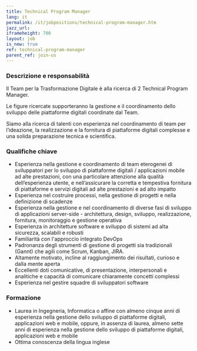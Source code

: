 ```yaml
---
title: Technical Program Manager
lang: it
permalink: /it/jobpositions/technical-program-manager.htm
jazz_url: 
iframeheight: 700
layout: job
is_new: true
ref: technical-program-manager
parent_ref: join-us
---
```


### Descrizione e responsabilità
Il Team per la Trasformazione Digitale  è alla ricerca di 2 Technical Program Manager.

Le figure ricercate supporteranno la gestione e il coordinamento dello sviluppo delle piattaforme digitali coordinate dal Team.

Siamo alla ricerca di talenti con esperienza nel coordinamento di team per l’ideazione, la realizzazione e la fornitura di piattaforme digitali complesse e una solida preparazione tecnica e scientifica.



### Qualifiche chiave
- Esperienza nella gestione e coordinamento di team eterogenei di sviluppatori per lo sviluppo di piattaforme digitali / applicazioni mobile ad alte prestazioni, con una particolare attenzione alla qualità dell’esperienza utente, e nell’assicurare la corretta e tempestiva fornitura di piattaforme e servizi digitali ad alte prestazioni e ad alto impatto
- Esperienza nel costruire processi, nella gestione di progetti e nella definizione di scadenze
- Esperienza nella gestione e nel coordinamento di diverse fasi di sviluppo di applicazioni server-side - architettura, design, sviluppo, realizzazione, fornitura, monitoraggio e gestione operativa
- Esperienza in architetture software e sviluppo di sistemi ad alta sicurezza, scalabili e robusti
- Familiarità con l'approccio integrato DevOps
- Padronanza degli strumenti di gestione di progetti sia tradizionali (Gannt) che agili come Scrum, Kanban, JIRA.
- Altamente motivato, incline al raggiungimento dei risultati, curioso e dalla mente aperta
- Eccellenti doti comunicative, di presentazione, interpersonali e analitiche e capacità di comunicare chiaramente concetti complessi
- Esperienza nel gestire squadre di sviluppatori software


### Formazione
- Laurea in Ingegneria, Informatica o affine con almeno cinque anni di esperienza nella gestione dello sviluppo di piattaforme digitali, applicazioni web e mobile, oppure, in assenza di laurea, almeno sette anni di esperienza nella gestione dello sviluppo di piattaforme digitali, applicazioni web e mobile
- Ottima conoscenza della lingua inglese
